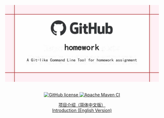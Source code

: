 <div style="text-align: center;">
  <img src="introduction.png"  alt="A Git-like CLI Tool for homework submission" />
  <br /><br />
  <p style="text-align: center;">
    <a href="https://github.com/Dragon1573/Git-Homework/blob/master/LICENSE">
      <img src="https://img.shields.io/github/license/Dragon1573/Git-Homework?style=flat&label=License" alt="GitHub license" />
    </a>
    <a href="https://github.com/Dragon1573/Git-Homework/actions?query=workflow%3A%22Apache+Maven+CI%22">
      <img src="https://github.com/Dragon1573/Git-Homework/workflows/Apache%20Maven%20CI/badge.svg" alt="Apache Maven CI" />
    </a>
  </p>
  <a href="https://github.com/Dragon1573/Git-Homework/wiki/%E9%A6%96%E9%A1%B5">
    项目介绍（简体中文版）
  </a>
  <br />
  <a href="https://github.com/Dragon1573/Git-Homework/wiki">
    Introduction (English Version)
  </a>
</div>
